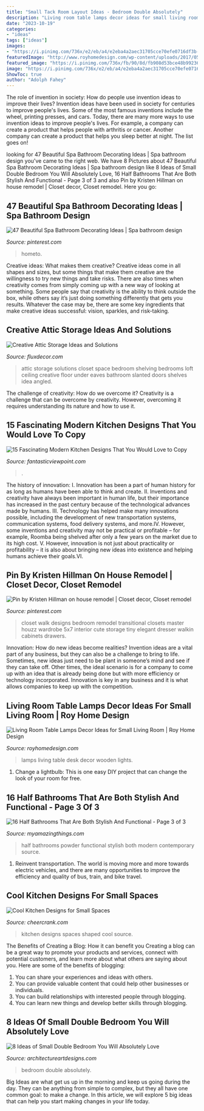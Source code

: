```yaml
---
title: "Small Tack Room Layout Ideas - Bedroom Double Absolutely"
description: "Living room table lamps decor ideas for small living room"
date: "2023-10-19"
categories:
- "ideas"
tags: ["ideas"]
images:
- "https://i.pinimg.com/736x/e2/eb/a4/e2eba4a2aec31705cce70efe0716df3b--tiny-closet-master-closet.jpg"
featuredImage: "http://www.royhomedesign.com/wp-content/uploads/2017/05/modern-white-living-room-table-lamps-with-wooden-desk-lights-ideas.jpg"
featured_image: "https://i.pinimg.com/736x/fb/90/8d/fb908d53bce48b99236b58379180ac12.jpg"
image: "https://i.pinimg.com/736x/e2/eb/a4/e2eba4a2aec31705cce70efe0716df3b--tiny-closet-master-closet.jpg"
ShowToc: true
author: "Adolph Fahey"
---
```



The role of invention in society: How do people use invention ideas to improve their lives?
Invention ideas have been used in society for centuries to improve people's lives. Some of the most famous inventions include the wheel, printing presses, and cars. Today, there are many more ways to use invention ideas to improve people's lives. For example, a company can create a product that helps people with arthritis or cancer. Another company can create a product that helps you sleep better at night. The list goes on!

	

		
looking for 47 Beautiful Spa Bathroom Decorating Ideas | Spa bathroom design you've came to the right web. We have 8 Pictures about 47 Beautiful Spa Bathroom Decorating Ideas | Spa bathroom design like 8 Ideas of Small Double Bedroom You Will Absolutely Love, 16 Half Bathrooms That Are Both Stylish And Functional - Page 3 of 3 and also Pin by Kristen Hillman on house remodel | Closet decor, Closet remodel. Here you go:
		
    
## 47 Beautiful Spa Bathroom Decorating Ideas | Spa Bathroom Design

<img loading=lazy src="https://i.pinimg.com/736x/fb/90/8d/fb908d53bce48b99236b58379180ac12.jpg" onerror="this.onerror=null;this.src='https://tse1.mm.bing.net/th?id=OIP.3s5ossqIqD4tHO9gB2B77AHaOX&amp;pid=15.1';" alt="47 Beautiful Spa Bathroom Decorating Ideas | Spa bathroom design">

_Source: pinterest.com_

>hometo. 

	

Creative ideas: What makes them creative?
Creative ideas come in all shapes and sizes, but some things that make them creative are the willingness to try new things and take risks. There are also times when creativity comes from simply coming up with a new way of looking at something. Some people say that creativity is the ability to think outside the box, while others say it’s just doing something differently that gets you results. Whatever the case may be, there are some key ingredients that make creative ideas successful: vision, sparkles, and risk-taking.

    
## Creative Attic Storage Ideas And Solutions

<img loading=lazy src="http://fluxdecor.com/wp-content/uploads/2015/09/1-attic-storage-ideas-solutions.jpg" onerror="this.onerror=null;this.src='https://tse4.mm.bing.net/th?id=OIP.3UIQnDoSt_18JUFgH5YNggHaJ4&amp;pid=15.1';" alt="Creative Attic Storage Ideas and Solutions">

_Source: fluxdecor.com_

>attic storage solutions closet space bedroom shelving bedrooms loft ceiling creative floor under eaves bathroom slanted doors shelves idea angled. 

	

The challenge of creativity: How do we overcome it?
Creativity is a challenge that can be overcome by creativity. However, overcoming it requires understanding its nature and how to use it.

    
## 15 Fascinating Modern Kitchen Designs That You Would Love To Copy

<img loading=lazy src="http://www.fantasticviewpoint.com/wp-content/uploads/2015/02/achitecture-elegant-open-floor-house-plans-with-astounding-wooden-furnitures-featuring-living-room-decoration-and-awesome-classic-kitchen-with-white-granite-island-as-well-as-brown-wooden-furnitures-a-718x478-634x422.jpg" onerror="this.onerror=null;this.src='https://tse4.mm.bing.net/th?id=OIP.G9zQQwBiCFboSr9EmGoOeQHaE7&amp;pid=15.1';" alt="15 Fascinating Modern Kitchen Designs That You Would Love to Copy">

_Source: fantasticviewpoint.com_

>. 

	

The history of innovation:
I. Innovation has been a part of human history for as long as humans have been able to think and create. II. Inventions and creativity have always been important in human life, but their importance has increased in the past century because of the technological advances made by humans. III. Technology has helped make many innovations possible, including the development of new transportation systems, communication systems, food delivery systems, and more.IV. However, some inventions and creativity may not be practical or profitable – for example, Roomba being shelved after only a few years on the market due to its high cost. V. However, innovation is not just about practicality or profitability – it is also about bringing new ideas into existence and helping humans achieve their goals.VI.

    
## Pin By Kristen Hillman On House Remodel | Closet Decor, Closet Remodel

<img loading=lazy src="https://i.pinimg.com/736x/e2/eb/a4/e2eba4a2aec31705cce70efe0716df3b--tiny-closet-master-closet.jpg" onerror="this.onerror=null;this.src='https://tse1.mm.bing.net/th?id=OIP.DesPH3X_UHMZCTZ_iaxgWgHaJ3&amp;pid=15.1';" alt="Pin by Kristen Hillman on house remodel | Closet decor, Closet remodel">

_Source: pinterest.com_

>closet walk designs bedroom remodel transitional closets master houzz wardrobe 5x7 interior cute storage tiny elegant dresser walkin cabinets drawers. 

	

Innovation: How do new ideas become realities?
Invention ideas are a vital part of any business, but they can also be a challenge to bring to life. Sometimes, new ideas just need to be plant in someone’s mind and see if they can take off. Other times, the ideal scenario is for a company to come up with an idea that is already being done but with more efficiency or technology incorporated. Innovation is key in any business and it is what allows companies to keep up with the competition.

    
## Living Room Table Lamps Decor Ideas For Small Living Room | Roy Home Design

<img loading=lazy src="http://www.royhomedesign.com/wp-content/uploads/2017/05/modern-white-living-room-table-lamps-with-wooden-desk-lights-ideas.jpg" onerror="this.onerror=null;this.src='https://tse3.mm.bing.net/th?id=OIP.ChNWRhjIb7g3okRS3XmRFwHaLH&amp;pid=15.1';" alt="Living Room Table Lamps Decor Ideas for Small Living Room | Roy Home Design">

_Source: royhomedesign.com_

>lamps living table desk decor wooden lights. 

	

1. Change a lightbulb: This is one easy DIY project that can change the look of your room for free.

    
## 16 Half Bathrooms That Are Both Stylish And Functional - Page 3 Of 3

<img loading=lazy src="http://myamazingthings.com/wp-content/uploads/2016/12/Contemporary-modern-powder-room-769x1024.jpg" onerror="this.onerror=null;this.src='https://tse1.mm.bing.net/th?id=OIP.HtMLBw_4BuNdM0kYYSKnAAHaJ3&amp;pid=15.1';" alt="16 Half Bathrooms That Are Both Stylish And Functional - Page 3 of 3">

_Source: myamazingthings.com_

>half bathrooms powder functional stylish both modern contemporary source. 

	

1) Reinvent transportation. The world is moving more and more towards electric vehicles, and there are many opportunities to improve the efficiency and quality of bus, train, and bike travel. 

    
## Cool Kitchen Designs For Small Spaces

<img loading=lazy src="https://www.cheercrank.com/wp-content/uploads/2016/03/20-u-shaped-kitchen.jpg" onerror="this.onerror=null;this.src='https://tse3.mm.bing.net/th?id=OIP.q2TGz7mMj5nNA0yluw0HkAHaJ4&amp;pid=15.1';" alt="Cool Kitchen Designs for Small Spaces">

_Source: cheercrank.com_

>kitchen designs spaces shaped cool source. 

	

The Benefits of Creating a Blog: How it can benefit you
Creating a blog can be a great way to promote your products and services, connect with potential customers, and learn more about what others are saying about you. Here are some of the benefits of blogging:
1. You can share your experiences and ideas with others.
2. You can provide valuable content that could help other businesses or individuals.
3. You can build relationships with interested people through blogging.
4. You can learn new things and develop better skills through blogging.

    
## 8 Ideas Of Small Double Bedroom You Will Absolutely Love

<img loading=lazy src="https://www.architectureartdesigns.com/wp-content/uploads/2020/07/6-3-630x983.jpg" onerror="this.onerror=null;this.src='https://tse4.mm.bing.net/th?id=OIP.t3O2MNrRNztTwSpCVBm87QHaLj&amp;pid=15.1';" alt="8 Ideas of Small Double Bedroom You Will Absolutely Love">

_Source: architectureartdesigns.com_

>bedroom double absolutely. 

	

Big Ideas are what get us up in the morning and keep us going during the day. They can be anything from simple to complex, but they all have one common goal: to make a change. In this article, we will explore 5 big ideas that can help you start making changes in your life today.

